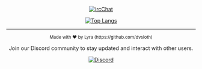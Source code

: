 <div align="center">

[![ircChat](https://github-readme-stats.vercel.app/api/pin/?username=dvsloth&repo=ircChat&theme=dark)](https://github.com/dvsloth/ircChat) 

[![Top Langs](https://github-readme-stats.vercel.app/api/top-langs/?username=dvsloth&layout=compact&theme=dark)](https://github.com/dvsloth)

</div>

---

<div align="center">
  <sub>Made with ❤︎ by Lyra (https://github.com/dvsloth)</sub>
  
  Join our Discord community to stay updated and interact with other users.

[![Discord](https://img.shields.io/badge/Join%20Us%20on-Discord-7289DA.svg?logo=discord&logoColor=white)](https://discord.gg/TBkjPn6mHg)

</div>
